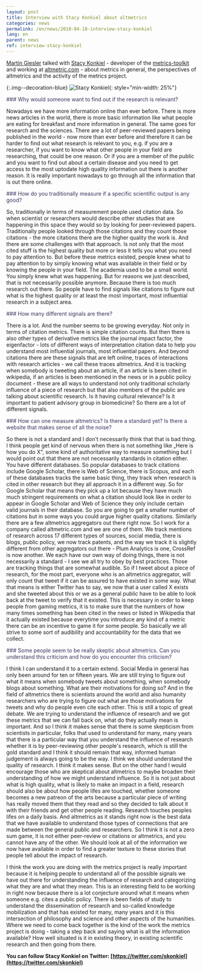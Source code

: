 ```yaml
---
layout: post
title: Interview with Stacy Konkiel about altmetrics
categories: news
permalink: /en/news/2018-04-18-interview-stacy-konkiel
lang: en
parent: news
ref: interview-stacy-konkiel
---
```

<!-- Start editing content here-->
[Martin Giesler](https://metrics-project.net/de/uber_uns/team/) talked with [Stacy Konkiel](http://stacykonkiel.org/) - developer of the [metrics-toolkit](http://stacykonkiel.org/force2016-innovation-challenge/)  and working at [altmetric.com](altmetric.com) - about metrics in general, the perspectives of altmetrics and the activity of the metrics project.


{:.img--decoration-blue}
![Stacy Konkiel](https://i2.wp.com/stacykonkiel.org/wp-content/uploads/2016/01/cropped-profile-1.jpg?resize=300%2C300 "Stacy Konkiel"){: style="min-width: 25%"}



<div style="color:#3D325E" markdown="1">
### Why would someone want to find out if the research is relevant?
</div>

Nowadays we have more information online than ever before. There is more news articles in the world, there is more basic information like what people are eating for breakfast and more information in general. The same goes for research and the sciences. There are a lot of peer-reviewed papers being published in the world - now more than ever before and therefore it can be harder to find out what research is relevant to you, e.g. if you are a researcher, if you want to know what other people in your field are researching, that could be one reason. Or if you are a member of the public and you want to find out about a certain disease and you need to get access to the most uptodate high quality information out there is another reason. It is really important nowadays to go through all the information that is out there online.



<div style="color:#3D325E" markdown="1">
### How do you traditionally measure if a specific scientific output is any good?
</div>

So, traditionally in terms of measurement people used citation data. So when scientist or researchers would describe other studies that are happening in this space they would so by looking for peer-reviewed papers. Traditionally people looked through those citations and they count those citations - the more citations there are the higher quality the work is. And there are some challenges with that approach. Is not only that the most cited stuff is the highest quality but more or less it tells you what you need to pay attention to. But before these metrics existed, people knew what to pay attention to by simply knowing what was available in their field or by knowing the people in your field. The academia used to be a small world. You simply knew what was happening. But for reasons we just described, that is not necessarily possible anymore. Because there is too much research out there. So people have to find signals like citations to figure out what is the highest quality or at least the most important, most influential research in a subject area.



<div style="color:#3D325E" markdown="1">
### How many different signals are there?
</div>

There is a lot. And the number seems to be growing everyday. Not only in terms of citation metrics. There is simple citation counts. But then there is also other types of derivative metrics like the journal impact factor, the eigenfactor - lots of different ways of interpretation citation data to help you understand most influential journals, most influential papers. And beyond citations there are these signals that are left online, traces of interactions with research articles - we call these traces altmetrics. And it is tracking when somebody is tweeting about an article, if an article is been cited in wikipedia, if an articles is been mentioned in the news or in a public policy document - these are all ways to understand not only traditional scholarly influence of a piece of research but that also members of the public are talking about scientific research. Is it having cultural relevance? Is it important to patient advisory group in biomedicine? So there are a lot of different signals.



<div style="color:#3D325E" markdown="1">
### How can one measure altmetrics? Is there a standard yet? Is there a website that makes sense of all the noise?
</div>

So there is not a standard and I don't necessarily think that that is bad thing. I think people get kind of nervous when there is not something like „Here is how you do X“, some kind of authoritative way to measure something but I would point out that there are not necessarily standards in citation either. You have different databases. So popular databases to track citations include Google Scholar, there is Web of Science, there is Scopus, and each of these databases tracks the same basic thing, they track when research is cited in other research but they all approach it in a different way. So for Google Scholar that means they pick up a lot because they have much much stringent requirements on what a citation should look like in order to appear in Google Scholar and Web of Science they only include certain valid journals in their database. So you are going to get a smaller number of citations but in some ways you could argue higher quality citations. Similarly there are a few altmetrics aggregators out there right now. So I work for a company called altmetric.com and we are one of them. We track mentions of research across 17 different types of sources, social media, there is blogs, public policy, we now track patents, and the way we track it is slightly different from other aggregators out there - Plum Analytics is one, CrossRef is now another. We each have our own way of doing things, there is not necessarily a standard - I see we all try to obey by best practices. Those are tracking things that are somewhat audible. So if I tweet about a piece of research, for the most part, everyone who is an altmetrics aggregator, will only count that tweet if it can be assured to have existed in some way. What that means is either Twitter has to say, we now that a user called X exists and she tweeted about this or we as a general public have to be able to look back at the tweet to verify that it existed. This is necessary in order to keep people from gaming metrics, it is to make sure that the numbers of how many times something has been cited in the news or listed in Wikipedia that it actually existed because everytime you introduce any kind of a metric there can be an incentive to game it for some people. So basically we all strive to some sort of audibility and accountability for the data that we collect. 




<div style="color:#3D325E" markdown="1">
### Some people seem to be really skeptic about altmetrics. Can you understand this criticism and how do you encounter this criticism?
</div>

I think I can understand it to a certain extend. Social Media in general has only been around for ten or fifteen years. We are still trying to figure out what it means when somebody tweets about something, when somebody blogs about something. What are their motivations for doing so? And in the field of altmetrics there is scientists around the world and also humanity researchers who are trying to figure out what are those motivations for tweets and why do people even cite each other. This is still a topic of great debate. We are trying to understand the influence of research and we got these metrics that we can fall back on, what do they actually mean is important. And so I think it makes sense that there is some skepticism from scientists in particular, folks that used to understand for many, many years that there is a particular way that you understand the influence of research whether it is by peer-reviewing other people's research, which is still the gold standard and I think it should remain that way, informed human judgement is always going to be the way. I think we should understand the quality of research. I think it makes sense. But on the other hand I would encourage those who are skeptical about altmetrics to maybe broaden their understanding of how we might understand influence. So it is not just about what is high quality, what is likely to make an impact in a field, research should also be about how people lifes are touched, whether someone becomes a new patreon of the arts because a particular piece of writing has really moved them that they read and so they decided to talk about it with their friends and get other people reading. Research touches peoples lifes on a daily basis. And altmetrics as it stands right now is the best data that we have available to understand those types of connections that are made between the general public and researchers. So I think it is not a zero sum game, it is not either peer-review or citations or altmetrics, and you cannot have any of the other. We should look at all of the information we now have available in order to find a greater texture to these stories that people tell about the impact of research. 

I think the work you are doing with the metrics project is really important because it is helping people to understand all of the possible signals we have out there for understanding the influence of research and categorizing what they are and what they mean. This is an interesting field to be working in right now because there is a lot conjecture around what it means when someone e.g. cites a public policy. There is been fields of study to understand the dissemination of research and so-called knowledge mobilization and that has existed for many, many years and it is this intersection of philosophy and science and other aspects of the humanities. Where we need to come back together is the kind of the work the metrics project is doing - taking a step back and saying what is all the information available? How well situated is it in existing theory, in existing scientific research and then going from there.



**You can follow Stacy Konkiel on Twitter: [https://twitter.com/skonkiel](https://twitter.com/skonkiel)**
